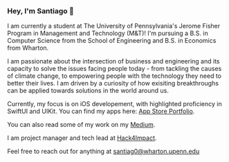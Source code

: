 ### Hey, I'm Santiago 👋

I am currently a student at The University of Pennsylvania's Jerome Fisher Program in Management and Technology (M&T)! 
I'm pursuing a B.S. in Computer Science from the School of Engineering and B.S. in Economics from Wharton.

I am passionate about the intersection of business and engineering and its capacity to solve the issues facing people today - from tackling the causes of climate change, to empowering people with the technology they need to better their lives. 
I am driven by a curiosity of how exisiting breakthroughs can be applied towards solutions in the world around us.

Currently, my focus is on iOS developement, with highlighted proficiency in SwiftUI and UIKit. You can find my apps here: [App Store Portfolio](https://apps.apple.com/gb/developer/santiago-garcia-santos/id1555327973). 

You can also read some of my work on my [Medium](https://medium.com/@santiagogarciasantos). 

I am project manager and tech lead at [Hack4Impact](https://github.com/hack4impact-upenn).

Feel free to reach out for anything at santiag0@wharton.upenn.edu
